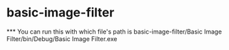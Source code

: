 # basic-image-filter

*** You can run this with which file's path is basic-image-filter/Basic Image Filter/bin/Debug/Basic Image Filter.exe
